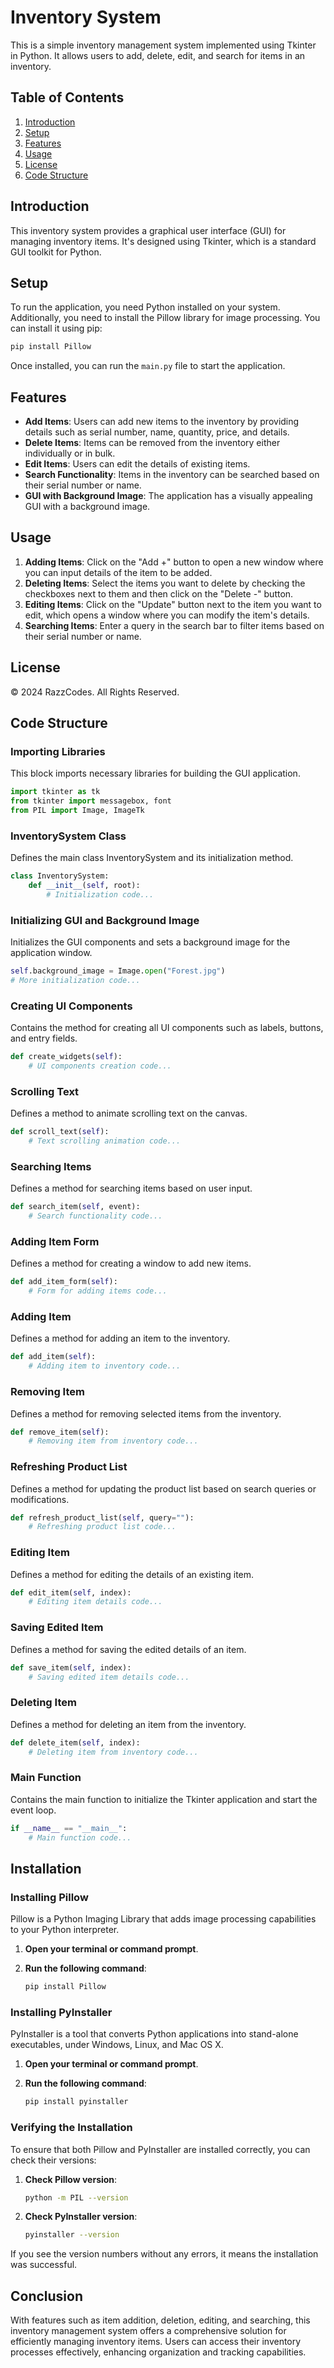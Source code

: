 # Inventory System 

This is a simple inventory management system implemented using Tkinter in Python. It allows users to add, delete, edit, and search for items in an inventory.

## Table of Contents

1. [Introduction](#introduction)
2. [Setup](#setup)
3. [Features](#features)
4. [Usage](#usage)
5. [License](#license)
6. [Code Structure](#code-structure)

## Introduction <a name="introduction"></a>

This inventory system provides a graphical user interface (GUI) for managing inventory items. It's designed using Tkinter, which is a standard GUI toolkit for Python.

## Setup <a name="setup"></a>

To run the application, you need Python installed on your system. Additionally, you need to install the Pillow library for image processing. You can install it using pip:

```bash
pip install Pillow
```

Once installed, you can run the `main.py` file to start the application.

## Features <a name="features"></a>

- **Add Items**: Users can add new items to the inventory by providing details such as serial number, name, quantity, price, and details.
- **Delete Items**: Items can be removed from the inventory either individually or in bulk.
- **Edit Items**: Users can edit the details of existing items.
- **Search Functionality**: Items in the inventory can be searched based on their serial number or name.
- **GUI with Background Image**: The application has a visually appealing GUI with a background image.

## Usage <a name="usage"></a>

1. **Adding Items**: Click on the "Add +" button to open a new window where you can input details of the item to be added.
2. **Deleting Items**: Select the items you want to delete by checking the checkboxes next to them and then click on the "Delete -" button.
3. **Editing Items**: Click on the "Update" button next to the item you want to edit, which opens a window where you can modify the item's details.
4. **Searching Items**: Enter a query in the search bar to filter items based on their serial number or name.

## License <a name="license"></a>

© 2024 RazzCodes. All Rights Reserved.

## Code Structure <a name="code-structure"></a>

### Importing Libraries

This block imports necessary libraries for building the GUI application.

```python
import tkinter as tk
from tkinter import messagebox, font
from PIL import Image, ImageTk  
```

### InventorySystem Class

Defines the main class InventorySystem and its initialization method.

```python
class InventorySystem:
    def __init__(self, root):
        # Initialization code...
```

### Initializing GUI and Background Image

Initializes the GUI components and sets a background image for the application window.

```python
self.background_image = Image.open("Forest.jpg")
# More initialization code...
```

### Creating UI Components

Contains the method for creating all UI components such as labels, buttons, and entry fields.

```python
def create_widgets(self):
    # UI components creation code...
```

### Scrolling Text

Defines a method to animate scrolling text on the canvas.

```python
def scroll_text(self):
    # Text scrolling animation code...
```

### Searching Items

Defines a method for searching items based on user input.

```python
def search_item(self, event):
    # Search functionality code...
```

### Adding Item Form

Defines a method for creating a window to add new items.

```python
def add_item_form(self):
    # Form for adding items code...
```

### Adding Item

Defines a method for adding an item to the inventory.

```python
def add_item(self):
    # Adding item to inventory code...
```

### Removing Item

Defines a method for removing selected items from the inventory.

```python
def remove_item(self):
    # Removing item from inventory code...
```
### Refreshing Product List

Defines a method for updating the product list based on search queries or modifications.

```python
def refresh_product_list(self, query=""):
    # Refreshing product list code...
```

### Editing Item

Defines a method for editing the details of an existing item.

```python
def edit_item(self, index):
    # Editing item details code...
```
### Saving Edited Item

Defines a method for saving the edited details of an item.

```python
def save_item(self, index):
    # Saving edited item details code...
```
### Deleting Item

Defines a method for deleting an item from the inventory.

```python
def delete_item(self, index):
    # Deleting item from inventory code...
```
### Main Function

Contains the main function to initialize the Tkinter application and start the event loop.

```python
if __name__ == "__main__":
    # Main function code...
```

## Installation

### Installing Pillow

Pillow is a Python Imaging Library that adds image processing capabilities to your Python interpreter.

1. **Open your terminal or command prompt**.
2. **Run the following command**:

   ```bash
   pip install Pillow
   ```

### Installing PyInstaller

PyInstaller is a tool that converts Python applications into stand-alone executables, under Windows, Linux, and Mac OS X.

1. **Open your terminal or command prompt**.
2. **Run the following command**:

   ```bash
   pip install pyinstaller
   ```

### Verifying the Installation

To ensure that both Pillow and PyInstaller are installed correctly, you can check their versions:

1. **Check Pillow version**:

   ```bash
   python -m PIL --version
   ```

2. **Check PyInstaller version**:

   ```bash
   pyinstaller --version
   ```

If you see the version numbers without any errors, it means the installation was successful.

## Conclusion

With features such as item addition, deletion, editing, and searching, this inventory management system offers a comprehensive solution for efficiently managing inventory items. Users can access their inventory processes effectively, enhancing organization and tracking capabilities.



